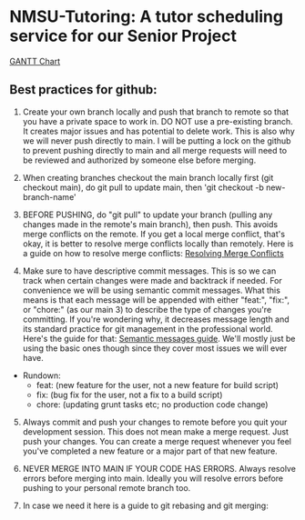 # NMSU-Tutoring: A tutor scheduling service for our Senior Project
<a href="https://lucid.app/lucidchart/561b8934-867a-4234-bc64-1ea8db1dfbee/edit?invitationId=inv_b826c81d-24cd-4db4-a4e3-fd3cead760e1&page=uDe-dIt-NWfS#">GANTT Chart</a>
## Best practices for github:
1. Create your own branch locally and push that branch to remote so that you have a private space to work in. DO NOT use a pre-existing branch. It creates major issues and has potential to delete work. This is also why we will never push directly to main. I will be putting a lock on the github to prevent pushing directly to main and all merge requests will need to be reviewed and authorized by someone else before merging.

2. When creating branches checkout the main branch locally first (git checkout main), do git pull to update main, then 'git checkout -b new-branch-name'

3. BEFORE PUSHING, do "git pull" to update your branch (pulling any changes made in the remote's main branch), then push. This avoids merge conflicts on the remote. If you get a local merge conflict, that's okay, it is better to resolve merge conflicts locally than remotely. Here is a guide on how to resolve merge conflicts: <a href="https://docs.github.com/en/pull-requests/collaborating-with-pull-requests/addressing-merge-conflicts/resolving-a-merge-conflict-using-the-command-line#further-reading">Resolving Merge Conflicts</a>

4. Make sure to have descriptive commit messages. This is so we can track when certain changes were made and backtrack if needed. For convenience we will be using semantic commit messages. What this means is that each message will be appended with either "feat:", "fix:", or "chore:" (as our main 3) to describe the type of changes you're committing. If you're wondering why, it decreases message length and its standard practice for git management in the professional world. Here's the guide for that: <a href ="https://gist.github.com/joshbuchea/6f47e86d2510bce28f8e7f42ae84c716">Semantic messages guide</a>. We'll mostly just be using the basic ones though since they cover most issues we will ever have.
  - Rundown:
    - feat: (new feature for the user, not a new feature for build script)
    - fix: (bug fix for the user, not a fix to a build script)
    - chore: (updating grunt tasks etc; no production code change)

5. Always commit and push your changes to remote before you quit your development session. This does not mean make a merge request. Just push your changes. You can create a merge request whenever you feel you've completed a new feature or a major part of that new feature.

6. NEVER MERGE INTO MAIN IF YOUR CODE HAS ERRORS. Always resolve errors before merging into main. Ideally you will resolve errors before pushing to your personal remote branch too.

7. In case we need it here is a guide to git rebasing and git merging: <a href="https://www.freecodecamp.org/news/the-ultimate-guide-to-git-merge-and-git-rebase/">
